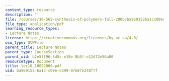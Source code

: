 ```yaml
---
content_type: resource
description: ''
file: /courses/10-569-synthesis-of-polymers-fall-2006/ba9691526a1cc09ec69907e87e248f7f_lec10_10022006.pdf
file_type: application/pdf
learning_resource_types:
- Lecture Notes
license: https://creativecommons.org/licenses/by-nc-sa/4.0/
ocw_type: OCWFile
parent_title: Lecture Notes
parent_type: CourseSection
parent_uid: b2e5ff96-5d5c-e10e-8b5f-e12d72e56a00
resourcetype: Document
title: lec10_10022006.pdf
uid: ba969152-6a1c-c09e-c699-07e87e248f7f
---
```

